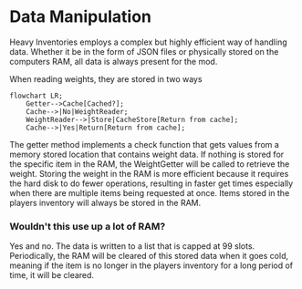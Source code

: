 # Data Manipulation

Heavy Inventories employs a complex but highly efficient way of handling data. Whether it be in the form of JSON files
or physically stored on the computers RAM, all data is always present for the mod.

When reading weights, they are stored in two ways

```mermaid
flowchart LR;
    Getter-->Cache[Cached?];
    Cache-->|No|WeightReader;
    WeightReader-->|Store|CacheStore[Return from cache];
    Cache-->|Yes|Return[Return from cache];
```

The getter method implements a check function that gets values from a memory stored location that contains weight data.
If nothing is stored for the specific item in the RAM, the WeightGetter will be called to retrieve the weight. Storing the
weight in the RAM is more efficient because it requires the hard disk to do fewer operations, resulting in faster get times
especially when there are multiple items being requested at once. Items stored in the players inventory will always be
stored in the RAM.

### Wouldn't this use up a lot of RAM?
Yes and no. The data is written to a list that is capped at 99 slots. Periodically, the RAM will be cleared of this stored
data when it goes cold, meaning if the item is no longer in the players inventory for a long period of time, it will be 
cleared. 
